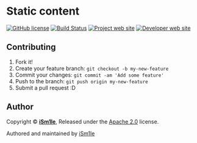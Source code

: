 # Static content

[![GitHub license](https://img.shields.io/github/license/xaked/static-content.svg?longCache=true&style=flat-square)](https://raw.githubusercontent.com/xaked/static-content/master/LICENSE)
[![Build Status](https://travis-ci.com/xaked/static-content.svg?branch=live&longCache=true&style=flat-square)](https://travis-ci.com/xaked/static-content)
[![Project web site](https://img.shields.io/badge/Project%20site-xaked.com-blue.svg?longCache=true&style=flat-square)](https://xaked.com/)
[![Developer web site](https://img.shields.io/badge/Developer%20site-xaked.com-blue.svg?longCache=true&style=flat-square)](https://xaked.com/)

## Contributing

1. Fork it!
2. Create your feature branch: `git checkout -b my-new-feature`
3. Commit your changes: `git commit -am 'Add some feature'`
4. Push to the branch: `git push origin my-new-feature`
5. Submit a pull request :D

## Author

Copyright © **[iSm1le](https://github.com/iSm1le/)**, Released under the [Apache 2.0](https://github.com/xaked/static-content/blob/master/LICENSE) license.

Authored and maintained by [iSm1le](https://github.com/iSm1le)